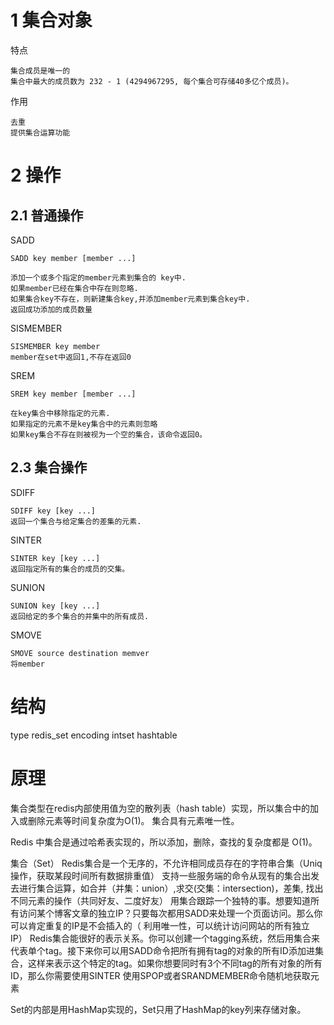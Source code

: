 
# 1 集合对象

特点

    集合成员是唯一的
    集合中最大的成员数为 232 - 1 (4294967295, 每个集合可存储40多亿个成员)。
    

作用

    去重
    提供集合运算功能
    

# 2 操作

## 2.1 普通操作

SADD 
    
    SADD key member [member ...] 
    
    添加一个或多个指定的member元素到集合的 key中.
    如果member已经在集合中存在则忽略.
    如果集合key不存在，则新建集合key,并添加member元素到集合key中.
    返回成功添加的成员数量

SISMEMBER 

    SISMEMBER key member
    member在set中返回1,不存在返回0

    
SREM
 
    SREM key member [member ...]
     
    在key集合中移除指定的元素. 
    如果指定的元素不是key集合中的元素则忽略
    如果key集合不存在则被视为一个空的集合，该命令返回0。
 

## 2.3 集合操作

SDIFF 

    SDIFF key [key ...]
    返回一个集合与给定集合的差集的元素.

SINTER 

    SINTER key [key ...] 
    返回指定所有的集合的成员的交集。
 
SUNION 
    
    SUNION key [key ...] 
    返回给定的多个集合的并集中的所有成员.
 
SMOVE

    SMOVE source destination memver
    将member 

# 结构

type
redis_set
encoding
intset hashtable
 
  
# 原理 

集合类型在redis内部使用值为空的散列表（hash table）实现，所以集合中的加入或删除元素等时间复杂度为O(1)。
集合具有元素唯一性。

Redis 中集合是通过哈希表实现的，所以添加，删除，查找的复杂度都是 O(1)。

集合（Set）
Redis集合是一个无序的，不允许相同成员存在的字符串合集（Uniq操作，获取某段时间所有数据排重值）
支持一些服务端的命令从现有的集合出发去进行集合运算，如合并（并集：union）,求交(交集：intersection)，差集, 找出不同元素的操作（共同好友、二度好友）
用集合跟踪一个独特的事。想要知道所有访问某个博客文章的独立IP？只要每次都用SADD来处理一个页面访问。那么你可以肯定重复的IP是不会插入的（ 利用唯一性，可以统计访问网站的所有独立IP）
Redis集合能很好的表示关系。你可以创建一个tagging系统，然后用集合来代表单个tag。接下来你可以用SADD命令把所有拥有tag的对象的所有ID添加进集合，这样来表示这个特定的tag。如果你想要同时有3个不同tag的所有对象的所有ID，那么你需要使用SINTER
使用SPOP或者SRANDMEMBER命令随机地获取元素

Set的内部是用HashMap实现的，Set只用了HashMap的key列来存储对象。
